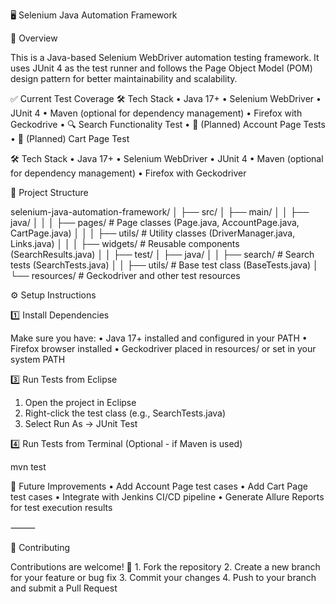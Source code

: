 🖥 Selenium Java Automation Framework

📌 Overview

This is a Java-based Selenium WebDriver automation testing framework.
It uses JUnit 4 as the test runner and follows the Page Object Model (POM) design pattern for better maintainability and scalability.

✅ Current Test Coverage 🛠 Tech Stack •	Java 17+ •	Selenium WebDriver •	JUnit 4 •	Maven (optional for dependency management) •	Firefox with Geckodrive •	🔍 Search Functionality Test •	🧾 (Planned) Account Page Tests
•	🛒 (Planned) Cart Page Test

🛠 Tech Stack •	Java 17+
•	Selenium WebDriver
•	JUnit 4
•	Maven (optional for dependency management)
•	Firefox with Geckodriver

📂 Project Structure

selenium-java-automation-framework/
│
├── src/
│   ├── main/
│   │   ├── java/
│   │   │   ├── pages/      # Page classes (Page.java, AccountPage.java, CartPage.java)
│   │   │   ├── utils/      # Utility classes (DriverManager.java, Links.java)
│   │   │   ├── widgets/    # Reusable components (SearchResults.java)
│
│   ├── test/
│       ├── java/
│       │   ├── search/     # Search tests (SearchTests.java)
│       │   ├── utils/      # Base test class (BaseTests.java)
│
└── resources/        # Geckodriver and other test resources

⚙️ Setup Instructions

1️⃣ Install Dependencies

Make sure you have:
•	Java 17+ installed and configured in your PATH
•	Firefox browser installed
•	Geckodriver placed in resources/ or set in your system PATH

3️⃣ Run Tests from Eclipse
1.	Open the project in Eclipse
2.	Right-click the test class (e.g., SearchTests.java)
3.	Select Run As → JUnit Test

4️⃣ Run Tests from Terminal (Optional - if Maven is used)

mvn test


🚀 Future Improvements
•	Add Account Page test cases
•	Add Cart Page test cases
•	Integrate with Jenkins CI/CD pipeline
•	Generate Allure Reports for test execution results

⸻

🤝 Contributing

Contributions are welcome! 🚀
	1.	Fork the repository
	2.	Create a new branch for your feature or bug fix
	3.	Commit your changes
	4.	Push to your branch and submit a Pull Request

	
